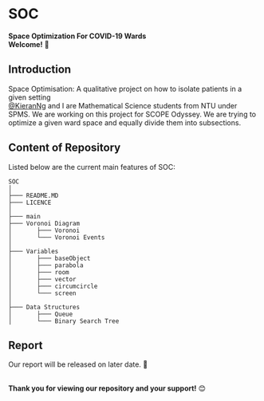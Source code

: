 # SOC
**Space Optimization For COVID-19 Wards**
<br/>
**Welcome!** :wave:
<br/>
## Introduction
Space Optimisation: A qualitative project on how to isolate patients in a given setting<br/>
[@KieranNg](https://github.com/KieranNg) and I are Mathematical Science students from NTU under SPMS.
We are working on this project for SCOPE Odyssey. We are trying to optimize a given ward space and equally divide them into subsections.<br/>


## Content of Repository
Listed below are the current main features of SOC:<br/>

```
SOC
│
├─── README.MD
├─── LICENCE
│ 
├─── main
├─── Voronoi Diagram
│       ├─── Voronoi
│       └─── Voronoi Events
│   
├─── Variables
│       ├─── baseObject
│       ├─── parabola
│       ├─── room
│       ├─── vector
│       ├─── circumcircle
│       └─── screen
│   
├─── Data Structures
│       ├─── Queue
│       └─── Binary Search Tree

```


## Report
Our report will be released on later date. :notebook_with_decorative_cover: <br/>
<br/>


**Thank you for viewing our repository and your support!** :blush: